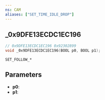 ```yaml
---
ns: CAM
aliases: ["SET_TIME_IDLE_DROP"]
---
```

## _0x9DFE13ECDC1EC196

```c
// 0x9DFE13ECDC1EC196 0x92302899
void _0x9DFE13ECDC1EC196(BOOL p0, BOOL p1);
```

```
SET_FOLLOW_*
```

## Parameters
* **p0**: 
* **p1**: 

